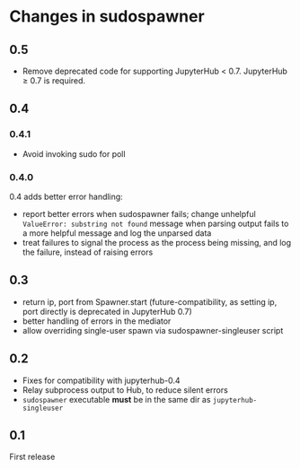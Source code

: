 # Changes in sudospawner

## 0.5

- Remove deprecated code for supporting JupyterHub < 0.7.
  JupyterHub ≥ 0.7 is required.

## 0.4

### 0.4.1

- Avoid invoking sudo for poll

### 0.4.0

0.4 adds better error handling:

- report better errors when sudospawner fails; change unhelpful `ValueError: substring not found`
  message when parsing output fails to a more helpful message and log the unparsed data
- treat failures to signal the process as the process being missing, and log the failure, instead of raising errors


## 0.3

- return ip, port from Spawner.start (future-compatibility, as setting ip, port directly is deprecated in JupyterHub 0.7)
- better handling of errors in the mediator
- allow overriding single-user spawn via sudospawner-singleuser script

## 0.2

- Fixes for compatibility with jupyterhub-0.4
- Relay subprocess output to Hub, to reduce silent errors
- `sudospawner` executable **must** be in the same dir as `jupyterhub-singleuser`

## 0.1

First release
